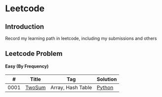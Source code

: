 # Leetcode

## Introduction 

Record my learning path in leetcode, including my submissions and others

## Leetcode Problem

#### Easy (By Frequency)

| # | Title | Tag | Solution | 
|---| ----- | --- | -------- | 
| 0001 | [TwoSum](https://leetcode.com/problems/two-sum/) | Array, Hash Table | [Python](https://github.com/yanray/leetcode/blob/master/problems/0001TwoSum.md) | 



<!-- ```diff
- text in red
+ text in green
! text in orange
# text in gray
``` -->